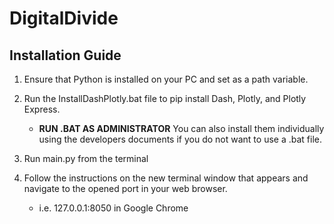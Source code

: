 # DigitalDivide

## Installation Guide

1. Ensure that Python is installed on your PC and set as a path variable.

2. Run the InstallDashPlotly.bat file to pip install Dash, Plotly, and Plotly Express. 
    - **RUN .BAT AS ADMINISTRATOR**  You can also install them individually using the developers documents if you do not want to use a .bat file.

3. Run main.py from the terminal

4. Follow the instructions on the new terminal window that appears and navigate to the opened port in your web browser.
    - i.e. 127.0.0.1:8050 in Google Chrome